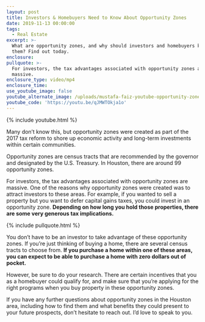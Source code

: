 ```yaml
---
layout: post
title: Investors & Homebuyers Need to Know About Opportunity Zones
date: 2019-11-13 00:00:00
tags:
  - Real Estate
excerpt: >-
  What are opportunity zones, and why should investors and homebuyers know about
  them? Find out today.
enclosure:
pullquote: >-
  For investors, the tax advantages associated with opportunity zones are
  massive.
enclosure_type: video/mp4
enclosure_time:
use_youtube_image: false
youtube_alternate_image: /uploads/mustafa-faiz-youtube-opportunity-zones.jpg
youtube_code: 'https://youtu.be/qJMWTOkja1o'
---
```


{% include youtube.html %}

Many don’t know this, but opportunity zones were created as part of the 2017 tax reform to shore up economic activity and long-term investments within certain communities.

Opportunity zones are census tracts that are recommended by the governor and designated by the U.S. Treasury. In Houston, there are around 99 opportunity zones.

For investors, the tax advantages associated with opportunity zones are massive. One of the reasons why opportunity zones were created was to attract investors to these areas. For example, if you wanted to sell a property but you want to defer capital gains taxes, you could invest in an opportunity zone. **Depending on how long you hold those properties, there are some very generous tax implications.**

{% include pullquote.html %}

You don’t have to be an investor to take advantage of these opportunity zones. If you’re just thinking of buying a home, there are several census tracts to choose from. **If you purchase a home within one of these areas, you can expect to be able to purchase a home with zero dollars out of pocket.**

However, be sure to do your research. There are certain incentives that you as a homebuyer could qualify for, and make sure that you’re applying for the right programs when you buy property in these opportunity zones.

If you have any further questions about opportunity zones in the Houston area, including how to find them and what benefits they could present to your future prospects, don’t hesitate to reach out. I’d love to speak to you.<br>&nbsp;